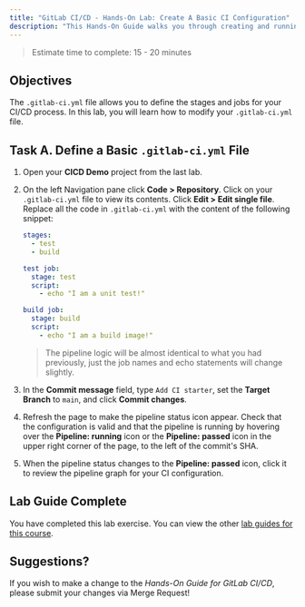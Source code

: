 ```yaml
---
title: "GitLab CI/CD - Hands-On Lab: Create A Basic CI Configuration"
description: "This Hands-On Guide walks you through creating and running a .gitlab-ci.yml file."
---
```


> Estimate time to complete: 15 - 20 minutes


## Objectives

The `.gitlab-ci.yml` file allows you to define the stages and jobs for your CI/CD process. In this lab, you will learn how to modify your `.gitlab-ci.yml` file.

## Task A. Define a Basic `.gitlab-ci.yml` File

1. Open your **CICD Demo** project from the last lab.

1. On the left Navigation pane click **Code > Repository**. Click on your `.gitlab-ci.yml` file to view its contents. Click **Edit > Edit single file**. Replace all the code in `.gitlab-ci.yml` with the content of the following snippet: 

    ```yml
    stages:
      - test
      - build

    test job:
      stage: test
      script:
        - echo "I am a unit test!"

    build job:
      stage: build
      script:
        - echo "I am a build image!"
    ```

    > The pipeline logic will be almost identical to what you had previously, just the job names and echo statements will change slightly.

1. In the **Commit message** field, type `Add CI starter`, set the **Target Branch** to `main`, and click **Commit changes**.

1. Refresh the page to make the pipeline status icon appear. Check that the configuration is valid and that the pipeline is running by hovering over the **Pipeline: running** icon or the **Pipeline: passed** icon in the upper right corner of the page, to the left of the commit's SHA.

1. When the pipeline status changes to the **Pipeline: passed** icon, click it to review the pipeline graph for your CI configuration.

## Lab Guide Complete

You have completed this lab exercise. You can view the other [lab guides for this course](/handbook/customer-success/professional-services-engineering/education-services/gitlabcicdhandson).

## Suggestions?

If you wish to make a change to the *Hands-On Guide for GitLab CI/CD*, please submit your changes via Merge Request!
